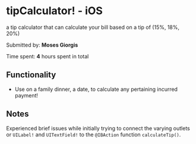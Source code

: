 # tipCalculator! - iOS
 
 a tip calculator that can calculate your bill based on a tip of (15%, 18%, 20%)

Submitted by: **Moses Giorgis**

Time spent: **4** hours spent in total

## Functionality
- Use on a family dinner, a date, to calculate any pertaining incurred payment!

## Notes

Experienced brief issues while initially trying to connect the varying outlets or <code>UILabel!</code> and <code>UITextField!</code> to the <code>@IBAction</code> function <code>calculateTip()</code>.
